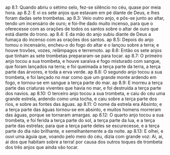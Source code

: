 ap 8.1: Quando abriu o sétimo selo, fez-se silêncio no céu, quase por meia hora.
ap 8.2: E vi os sete anjos que estavam em pé diante de Deus, e lhes foram dadas sete trombetas.
ap 8.3: Veio outro anjo, e pôs-se junto ao altar, tendo um incensário de ouro; e foi-lhe dado muito incenso, para que o oferecesse com as orações de todos os santos sobre o altar de ouro que está diante do trono.
ap 8.4: E da mão do anjo subiu diante de Deus a fumaça do incenso com as orações dos santos.
ap 8.5: Depois do anjo tomou o incensário, encheu-o do fogo do altar e o lançou sobre a terra; e houve trovões, vozes, relâmpagos e terremoto.
ap 8.6: Então os sete anjos que tinham as sete trombetas prepararam-se para tocar.
ap 8.7: O primeiro anjo tocou a sua trombeta, e houve saraiva e fogo misturado com sangue, que foram lançados na terra; e foi queimada a terça parte da terra, a terça parte das árvores, e toda a erva verde.
ap 8.8: O segundo anjo tocou a sua trombeta, e foi lançado no mar como que um grande monte ardendo em fogo, e tornou-se em sangue a terça parte do mar.
ap 8.9: E morreu a terça parte das criaturas viventes que havia no mar, e foi destruída a terça parte dos navios.
ap 8.10: O terceiro anjo tocou a sua trombeta, e caiu do céu uma grande estrela, ardendo como uma tocha, e caiu sobre a terça parte dos rios, e sobre as fontes das águas.
ap 8.11: O nome da estrela era Absinto; e a terça parte das águas tornou-se em absinto, e muitos homens morreram das águas, porque se tornaram amargas.
ap 8.12: O quarto anjo tocou a sua trombeta, e foi ferida a terça parte do sol, a terça parte da lua, e a terça parte das estrelas; para que a terça parte deles se escurecesse, e a terça parte do dia não brilhante, e semelhantemente a da noite.
ap 8.13: E olhei, e ouvi uma águia que, voando pelo meio do céu, dizia com grande voz: Ai, ai, ai dos que habitam sobre a terra! por causa dos outros toques de trombeta dos três anjos que ainda vão tocar.
